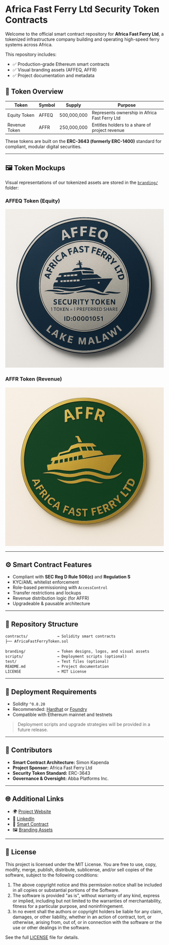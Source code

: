 # Africa Fast Ferry Ltd Security Token Contracts

Welcome to the official smart contract repository for **Africa Fast Ferry Ltd**, a tokenized infrastructure company building and operating high-speed ferry systems across Africa.

This repository includes:
- ✅ Production-grade Ethereum smart contracts
- ✅ Visual branding assets (AFFEQ, AFFR)
- ✅ Project documentation and metadata

## 🔐 Token Overview

| Token         | Symbol | Supply       | Purpose                                      |
|---------------|--------|--------------|----------------------------------------------|
| Equity Token  | AFFEQ  | 500,000,000  | Represents ownership in Africa Fast Ferry Ltd |
| Revenue Token | AFFR   | 250,000,000  | Entitles holders to a share of project revenue |

These tokens are built on the **ERC-3643 (formerly ERC-1400)** standard for compliant, modular digital securities.

---

## 🖼️ Token Mockups

Visual representations of our tokenized assets are stored in the [`branding/`](./branding/) folder:

### AFFEQ Token (Equity)
![AFFEQ Token](branding/affeq-token.jpg)

### AFFR Token (Revenue)
![AFFR Token](branding/affr-token.jpg)

---

## ⚙️ Smart Contract Features

- Compliant with **SEC Reg D Rule 506(c)** and **Regulation S**
- KYC/AML whitelist enforcement
- Role-based permissioning with `AccessControl`
- Transfer restrictions and lockups
- Revenue distribution logic (for AFFR)
- Upgradeable & pausable architecture

---

## 📁 Repository Structure

```
contracts/             → Solidity smart contracts
├── AfricaFastFerryToken.sol

branding/              → Token designs, logos, and visual assets
scripts/               → Deployment scripts (optional)
test/                  → Test files (optional)
README.md              → Project documentation
LICENSE                → MIT License
```

---

## 🚀 Deployment Requirements

- Solidity `^0.8.20`
- Recommended: [Hardhat](https://hardhat.org/) or [Foundry](https://book.getfoundry.sh/)
- Compatible with Ethereum mainnet and testnets

> Deployment scripts and upgrade strategies will be provided in a future release.

---

## 👥 Contributors

- **Smart Contract Architecture:** Simon Kapenda 
- **Project Sponsor:** Africa Fast Ferry Ltd  
- **Security Token Standard:** ERC-3643  
- **Governance & Oversight:** Abba Platforms Inc.

---

## 🌐 Additional Links

- 🌍 [Project Website](https://africafastferry.com)  
- 💼 [LinkedIn](https://linkedin.com/company/africafastferry)  
- 🔗 [Smart Contract](./AfricaFastFerryToken.sol)  
- 🖼️ [Branding Assets](./branding/)

---

## 📜 License

This project is licensed under the MIT License. You are free to use, copy, modify, merge, publish, distribute, sublicense, and/or sell copies of the software, subject to the following conditions:

1. The above copyright notice and this permission notice shall be included in all copies or substantial portions of the Software.
2. The software is provided "as is", without warranty of any kind, express or implied, including but not limited to the warranties of merchantability, fitness for a particular purpose, and noninfringement.
3. In no event shall the authors or copyright holders be liable for any claim, damages, or other liability, whether in an action of contract, tort, or otherwise, arising from, out of, or in connection with the software or the use or other dealings in the software.

See the full [LICENSE](LICENSE) file for details.
